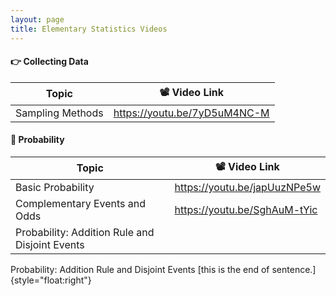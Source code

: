 ```yaml
---
layout: page
title: Elementary Statistics Videos
---
```


#### 👉 Collecting Data

| Topic            | 📽️ Video Link                                                 |
| ---------------- | ------------------------------------------------------------ |
| Sampling Methods | <a href="https://youtu.be/7yD5uM4NC-M" target="_blank">https://youtu.be/7yD5uM4NC-M</a> |



#### 🎲 Probability

| Topic                                          | 📽️ Video Link                                                 |
| ---------------------------------------------- | ------------------------------------------------------------ |
| Basic Probability                              | <a href="https://youtu.be/japUuzNPe5w" target="_blank">https://youtu.be/japUuzNPe5w</a> |
| Complementary Events and Odds                  | <a href="https://youtu.be/SghAuM-tYic" target="_blank">https://youtu.be/SghAuM-tYic</a> |
| Probability: Addition Rule and Disjoint Events |                                                              |



Probability: Addition Rule and Disjoint Events [this is the end of sentence.]{style="float:right"}

